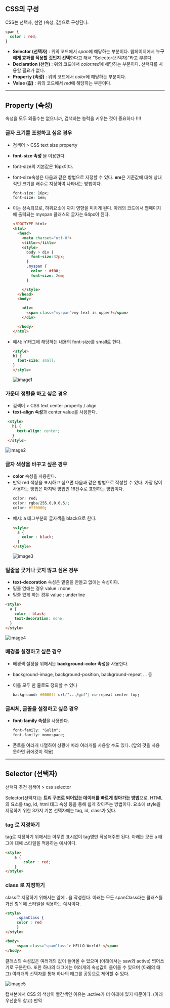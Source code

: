 ## CSS의 구성
CSS는 선택자, 선언 (속성, 값)으로 구성된다.

```css
span {
  color : red;
}
```

- **Selector (선택자)** : 위의 코드에서 *span*에 해당하는 부분이다. 웹페이지에서 **누구에게 효과를 적용할 것인지 선택**한다고 해서 "Selector(선택자)"라고 부른다.
- **Declaration (선언)** : 위의 코드에서 *color:red*에 해당하는 부분이다. 선택자를 사용할 필요가 없다.
- **Property (속성)** : 위의 코드에서 *color*에 해당하는 부분이다.
- **Value (값)** : 위의 코드에서 *red*에 해당하는 부분이다.

---

## Property (속성)
속성을 모두 외울수는 없으니까, 검색하는 능력을 키우는 것이 중요하다 !!!!

### **글자 크기**를 조정하고 싶은 경우

- 검색어 > CSS text size property
- **font-size 속성** 을 이용한다.
- font-size의 기본값은 16px이다.
- font-size속성은 다음과 같은 방법으로 지정할 수 있다. **em**은 기준값에 대해 상대적인 크기를 배수로 지정하여 나타내는 방법이다.

    ```css
    font-size: 16px;
    font-size: 1em;
    ```

- 이는 상속되므로, 하위요소에 까지 영향을 미치게 된다. 아래의 코드에서 웹페이지에 출력되는 myspan 클래스의 글자는 64px이 된다.

    ```html
    <!DOCTYPE html>
    <html>
      <head>
        <meta charset="utf-8">
        <title></title>
        <style>
          body > div {
            font-size:32px;
          }
          .myspan {
            color : #f00;
            font-size: 2em;
          }

        </style>
      </head>
      <body>

        <div>
          <span class="myspan">my text is upper!</span>
        </div>

      </body>
    </html>
    ```
- 예시: h1태그에 해당하는 내용의 font-size를 small로 한다.
	```html
	<style>
	h1 {
	  font-size: small;
	}
	</style>
	```
	![image1](https://user-images.githubusercontent.com/68391767/103760804-fd2f1f00-5058-11eb-8a5e-a6fb4cc411c3.png)

### 가운데 **정렬**을 하고 싶은 경우

- 검색어 > CSS text center property / align
- **text-align 속성**과 center value를 사용한다.

```html
 <style>
   h1 {
     text-align: center;
   }
 </style>
```

![image2](https://user-images.githubusercontent.com/68391767/103760999-4a12f580-5059-11eb-9118-a04c4c0508cd.png)

### 글자 색상을 바꾸고 싶은 경우

- **color** 속성을 사용한다.
- 만약 red 색상을 표시하고 싶으면 다음과 같은 방법으로 작성할 수 있다. 가장 많이 사용하는 방법은 마지막 방법인 16진수로 표현하는 방법이다.
	```css
	color: red;
	color: rgba(255,0,0,0.5);
	color: #ff0000;
	```
- 예시: a 태그부분의 글자색을 black으로 한다.
	```html
	<style>
	  a {
	    color : black;
	  }
	</style>
	```
	![image3](https://user-images.githubusercontent.com/68391767/103761292-c73e6a80-5059-11eb-9e07-140ed6237bcc.png)

### 밑줄을 긋거나 긋지 않고 싶은 경우
- **text-decoration** 속성은 밑줄을 만들고 없애는 속성이다.
- 밑줄 없애는 경우 value : none
- 밑줄 있게 하는 경우 value : underline

```html
<style>
  a {
    color : black;
    text-decoration: none; 
  }
</style>
```

![image4](https://user-images.githubusercontent.com/68391767/103761821-a3c7ef80-505a-11eb-9907-805e306680bc.png)

### 배경을 설정하고 싶은 경우

- 배경색 설정을 위해서는 **background-color 속성**을 사용한다.
- background-image, background-position, background-repeat ... 등
- 이를 모두 한 줄로도 정의할 수 있다

    ```css
    background: #0000ff url(".../gif") no-repeat center top;
    ```
    
### 글씨체, 글꼴을 설정하고 싶은 경우

- **font-family 속성**을 사용한다.

    ```css
    font-family: "Gulim";
    font-family: monospace;
    ```

- 폰트를 여러개 나열하여 상황에 따라 여러개를 사용할 수도 있다. (앞의 것을 사용 못하면 뒤에것이 적용)

---

## Selector (선택자)

선택자 추천 검색어 > css selector

Selector(선택자)는 **트리 구조로 되어있는 데이터를 빠르게 찾아가는 방법**으로, HTML의 요소를 tag, id, html 태그 속성 등을 통해 쉽게 찾아주는 방법이다. 요소에 style을 지정하기 위한 3가지 기본 선택자에는 tag, id, class가 있다.

### tag 로 지정하기

tag로 지정하기 위해서는 아무런 표시없이 tag명만 작성해주면 된다. 아래는 모든 a 태그에 대해 스타일을 적용하는 예시이다.

```html
<style>
	a {
		color : red;
	}
</style>
```

### class 로 지정하기

class로 지정하기 위해서는 앞에 . 을 작성한다. 아래는 모든 spanClass라는 클래스를 가진 항목에 스타일을 적용하는 예시이다.

```html
<style>
     .spanClass {
     color : red
     }
</style>

<body>
     <span class="spanClass"> HELLO World! </span>
</body>
```

클래스의 속성값은 여러개의 값이 들어올 수 있으며 (아래에서는 saw와 active) 띄어쓰기로 구분한다. 또한 하나의 태그에는 여러개의 속성값이 들어올 수 있으며 (아래의 <a>태그) 여러개의 선택자를 통해 하나의 태그를 공동으로 제어할 수 있다.

![image5](https://user-images.githubusercontent.com/68391767/103902934-9126e680-513e-11eb-8050-842a3b820c0b.png)

캡쳐본에서 CSS 의 색상이 빨간색인 이유는 .active가 더 아래에 있기 때문이다. (아래 우선순위 참고) 만약 <style> 태그 안에서 .saw가 .active 보다 아래에 있다면 회색이 되었을 것이다.

### id로 지정하기

id로 지정하기 위해서는 앞에 #을 작성한다. 아래는 모든 spantag라는 id를 가진 항목에 스타일을 적용하는 예시이다.

```html
<style>
     #spantag {
       color : red;
     }
</style>

<body>
     <span id="spantag"> HELLO World! </span>
</body>
```

### 적용 우선순위 - id > class > tag selector

효율적인 코딩을 위해 좀 더 구체적인 것을 포괄적인것 보다 우선적으로 적용한다. 여기서 특히 id는 우리의 주민등록번호와 같이 단 하나만 존재하고, 유일무이한 값이기 때문에 모든 선택자 보다 가장 우선적으로 적용된다. 우선순위가 같다면 아래에 있는 (보다 가까이에 있는) 명령이 더 큰 영향력을 갖는다.

![image6](https://user-images.githubusercontent.com/68391767/103903098-caf7ed00-513e-11eb-9232-12a1adf46a4d.png)
이 캡쳐본을 보면 class Selector인 .saw 보다 id Selector인 #active가 더 위에 있지만, 우선순위가 높으므로 #active의 내용이 우선적으로 적용됨을 볼 수 있다.
